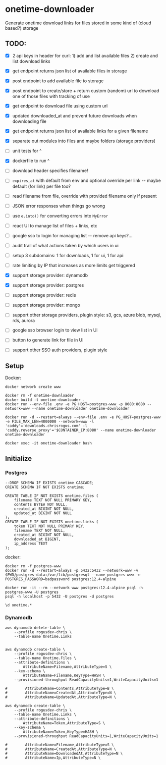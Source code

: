 # onetime-downloader
Generate onetime download links for files stored in some kind of (cloud based?) storage

## TODO:
- [x] 2 api keys in header for curl: 1) add and list available files 2) create and list download links
- [x] get endpoint returns json list of available files in storage
- [x] post endpoint to add available file to storage
- [x] post endpoint to create/store + return custom (random) url to download one of those files with tracking of use
- [x] get endpoint to download file using custom url
- [x] updated downloaded_at and prevent future downloads when downloading file
- [x] get endpoint returns json list of available links for a given filename
- [x] separate out modules into files and maybe folders (storage providers)
- [ ] unit tests for ^
- [x] dockerfile to run ^
- [ ] download header specifies filename!
- [ ] `expires_at` with default from env and optional override per link -- maybe default (for link) per file too?
- [ ] read filename from file, override with provided filename only if present
- [ ] JSON error responses when things go wrong
- [ ] use `e.into()` for converting errors into `MyError`
- [ ] react UI to manage list of files + links, etc
- [ ] google sso to login for managing list -- remove api keys?...
- [ ] audit trail of what actions taken by which users in ui
- [ ] setup 3 subdomains: 1 for downloads, 1 for ui, 1 for api

- [ ] rate limiting by IP that increases as more limits get triggered
- [x] support storage provider: dynamodb
- [x] support storage provider: postgres
- [ ] support storage provider: redis
- [ ] support storage provider: mongo
- [ ] support other storage providers, plugin style: s3, gcs, azure blob, mysql, rds, aurora

- [ ] google sso browser login to view list in UI
- [ ] button to generate link for file in UI
- [ ] support other SSO auth providers, plugin style


## Setup

Docker:
```
docker network create www

docker rm -f onetime-downloader
docker build -t onetime-downloader .
docker run --env-file .env -e PG_HOST=postgres-www -p 8080:8080 --network=www --name onetime-downloader onetime-downloader

docker run -d --restart=always --env-file .env -e PG_HOST=postgres-www -e FILE_MAX_LEN=4000000 --network=www -l 'caddy'='downloads.chrisrogus.com' -l 'caddy.reverse_proxy'='$CONTAINER_IP:8080' --name onetime-downloader onetime-downloader

docker exec -it onetime-downloader bash
```

## Initialize

### Postgres

```
--DROP SCHEMA IF EXISTS onetime CASCADE;
CREATE SCHEMA IF NOT EXISTS onetime;

CREATE TABLE IF NOT EXISTS onetime.files (
    filename TEXT NOT NULL PRIMARY KEY,
    contents BYTEA NOT NULL,
    created_at BIGINT NOT NULL,
    updated_at BIGINT NOT NULL
);
CREATE TABLE IF NOT EXISTS onetime.links (
    token TEXT NOT NULL PRIMARY KEY,
    filename TEXT NOT NULL,
    created_at BIGINT NOT NULL,
    downloaded_at BIGINT,
    ip_address TEXT
);
```

docker:
```
docker rm -f postgres-www
docker run -d --restart=always -p 5432:5432 --network=www -v $PWD/postgres-data:/var/lib/postgresql --name postgres-www -e POSTGRES_PASSWORD=badpassword postgres:12.4-alpine

docker run -it --rm --network www postgres:12.4-alpine psql -h postgres-www -U postgres
psql -h localhost -p 5432 -U postgres -d postgres

\d onetime.*
```

### Dynamodb

```
aws dynamodb delete-table \
    --profile rogusdev-chris \
    --table-name Onetime.Links


aws dynamodb create-table \
    --profile rogusdev-chris \
    --table-name Onetime.Files \
    --attribute-definitions \
        AttributeName=Filename,AttributeType=S \
    --key-schema \
        AttributeName=Filename,KeyType=HASH \
    --provisioned-throughput ReadCapacityUnits=1,WriteCapacityUnits=1

#        AttributeName=Contents,AttributeType=B \
#        AttributeName=CreatedAt,AttributeType=N \
#        AttributeName=UpdatedAt,AttributeType=N \

aws dynamodb create-table \
    --profile rogusdev-chris \
    --table-name Onetime.Links \
    --attribute-definitions \
        AttributeName=Token,AttributeType=S \
    --key-schema \
        AttributeName=Token,KeyType=HASH \
    --provisioned-throughput ReadCapacityUnits=1,WriteCapacityUnits=1

#        AttributeName=Filename,AttributeType=S \
#        AttributeName=CreatedAt,AttributeType=N \
#        AttributeName=DownloadedAt,AttributeType=N \
#        AttributeName=Ip,AttributeType=N \
```
